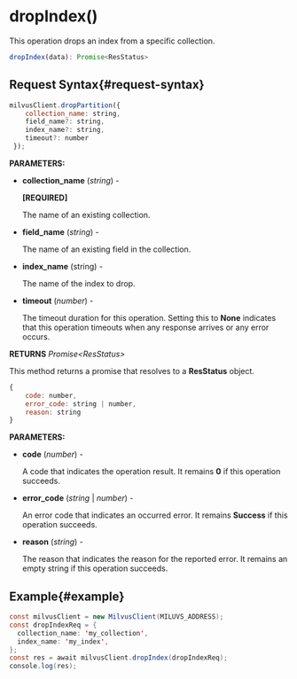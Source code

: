 # dropIndex()

This operation drops an index from a specific collection.

```javascript
dropIndex(data): Promise<ResStatus>
```

## Request Syntax{#request-syntax}

```javascript
milvusClient.dropPartition({
    collection_name: string,
    field_name?: string,
    index_name?: string,
    timeout?: number
 });
```

**PARAMETERS:**

- **collection_name** (*string*) -

    **[REQUIRED]**

    The name of an existing collection.

- **field_name** (*string*) -

    The name of an existing field in the collection.

- **index_name** (string) -

    The name of the index to drop.

- **timeout** (*number*) -

    The timeout duration for this operation. Setting this to **None** indicates that this operation timeouts when any response arrives or any error occurs.

**RETURNS** *Promise\<ResStatus>*

This method returns a promise that resolves to a **ResStatus** object.

```javascript
{
    code: number,
    error_code: string | number,
    reason: string
}
```

**PARAMETERS:**

- **code** (*number*) -

    A code that indicates the operation result. It remains **0** if this operation succeeds.

- **error_code** (*string* | *number*) -

    An error code that indicates an occurred error. It remains **Success** if this operation succeeds. 

- **reason** (*string*) - 

    The reason that indicates the reason for the reported error. It remains an empty string if this operation succeeds.

## Example{#example}

```java
const milvusClient = new MilvusClient(MILUVS_ADDRESS);
const dropIndexReq = {
  collection_name: 'my_collection',
  index_name: 'my_index',
};
const res = await milvusClient.dropIndex(dropIndexReq);
console.log(res);
```

